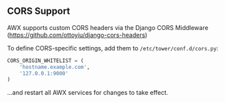 ## CORS Support

AWX supports custom CORS headers via the Django CORS Middleware
(https://github.com/ottoyiu/django-cors-headers)

To define CORS-specific settings, add them to ``/etc/tower/conf.d/cors.py``:

```python
CORS_ORIGIN_WHITELIST = (
    'hostname.example.com',
    '127.0.0.1:9000'
)
```

...and restart all AWX services for changes to take effect.
